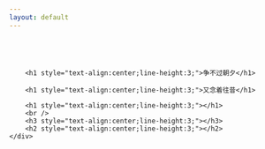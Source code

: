 ```yaml
---
layout: default
---
```

<div class="row">
	<div class="col-md-12 content">	
		<div class="about" style="padding-top:3%;">
		</div>
		<h1 style="text-align:center;line-height:3;"></h1>

		<h1 style="text-align:center;line-height:3;">争不过朝夕</h1>

		<h1 style="text-align:center;line-height:3;">又念着往昔</h1>

		<h1 style="text-align:center;line-height:3;"></h1>
		<br />
		<h3 style="text-align:center;line-height:3;"></h3>
		<h2 style="text-align:center;line-height:3;"></h2>
	</div>	
</div>

